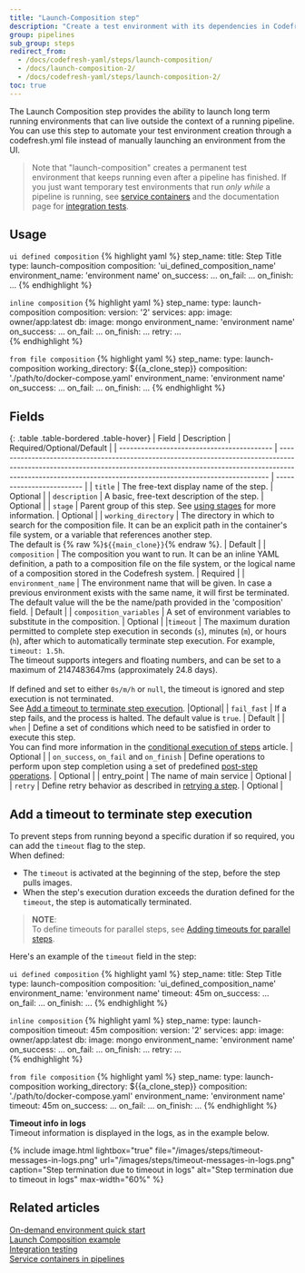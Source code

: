 ```yaml
---
title: "Launch-Composition step"
description: "Create a test environment with its dependencies in Codefresh infrastructure"
group: pipelines
sub_group: steps
redirect_from:
  - /docs/codefresh-yaml/steps/launch-composition/
  - /docs/launch-composition-2/
  - /docs/codefresh-yaml/steps/launch-composition-2/
toc: true
---
```

The Launch Composition step provides the ability to launch long term running environments that can live outside the context of a running pipeline.
You can use this step to automate your test environment creation through a codefresh.yml file instead of manually launching an environment from the UI.

>Note that "launch-composition" creates a permanent test environment that keeps running even after a pipeline has finished. If you just want temporary test environments that run *only while* a pipeline is running, see [service containers]({{site.baseurl}}/docs/pipelines/service-containers/) and the documentation page for [integration tests]({{site.baseurl}}/docs/testing/integration-tests/).

## Usage

  `ui defined composition`
{% highlight yaml %}
step_name:
  title: Step Title
  type: launch-composition
  composition: 'ui_defined_composition_name'
  environment_name: 'environment name'
  on_success:
    ...
  on_fail:
    ...
  on_finish:
    ...
{% endhighlight %}

  `inline composition`
{% highlight yaml %}
step_name:
  type: launch-composition
  composition:
    version: '2'
    services:
      app:
        image: owner/app:latest
      db:
        image: mongo
  environment_name: 'environment name'
  on_success:
    ...
  on_fail:
    ...
  on_finish:
    ...
  retry:
    ...  
{% endhighlight %}

  `from file composition`
{% highlight yaml %}
step_name:
  type: launch-composition
  working_directory: ${{a_clone_step}}
  composition: './path/to/docker-compose.yaml'
  environment_name: 'environment name'
  on_success:
    ...
  on_fail:
    ...
  on_finish:
    ...
{% endhighlight %}

## Fields

{: .table .table-bordered .table-hover}
| Field                                      | Description                                                                                                                                                                                                                             | Required/Optional/Default |
| ------------------------------------------ | --------------------------------------------------------------------------------------------------------------------------------------------------------------------------------------------------------------------------------------- | ------------------------- |
| `title`                                    | The free-text display name of the step.                                                                                                                                                                                                 | Optional                  |
| `description`                              | A basic, free-text description of the step.                                                                                                                                                                                             | Optional                  |
| `stage`                              | Parent group of this step. See [using stages]({{site.baseurl}}/docs/pipelines/stages/) for more information.                                                                                                                                                                                          | Optional                  |
| `working_directory`                        | The directory in which to search for the composition file. It can be an explicit path in the container's file system, or a variable that references another step. <br> The default is {% raw %}`${{main_clone}}`{% endraw %}.           | Default                   |
| `composition`                              | The composition you want to run. It can be an inline YAML definition, a path to a composition file on the file system, or the logical name of a composition stored in the Codefresh system.                                             | Required                  |
| `environment_name`                         | The environment name that will be given. In case a previous environment exists with the same name, it will first be terminated. The default value will the be the name/path provided in the 'composition' field.                        | Default                   |
| `composition_variables`                    | A set of environment variables to substitute in the composition.                                                                                                                                                                        | Optional                  |
|`timeout`   | The maximum duration permitted to complete step execution in seconds (`s`), minutes (`m`), or hours (`h`), after which to automatically terminate step execution. For example, `timeout: 1.5h`. <br>The timeout supports integers and floating numbers, and can be set to a maximum of 2147483647ms (approximately 24.8 days). <br><br>If defined and set to either `0s/m/h` or `null`, the timeout is ignored and step execution is not terminated.<br>See [Add a timeout to terminate step execution](#add-a-timeout-to-terminate-step-execution). |Optional|
| `fail_fast`                                | If a step fails, and the process is halted. The default value is `true`.                                                                                                                                                                | Default                   |
| `when`                                     | Define a set of conditions which need to be satisfied in order to execute this step.<br>You can find more information in the [conditional execution of steps]({{site.baseurl}}/docs/pipelines/conditional-execution-of-steps/) article.                              | Optional                  |
| `on_success`, `on_fail` and `on_finish`    | Define operations to perform upon step completion using a set of predefined [post-step operations]({{site.baseurl}}/docs/pipelines/post-step-operations/).                                                                                                           | Optional                  |
| entry_point                                | The name of main service                                                                                                                                                                                                                | Optional                 |
| `retry`   | Define retry behavior as described in [retrying a step]({{site.baseurl}}/docs/pipelines/what-is-the-codefresh-yaml/#retrying-a-step).                                                                               | Optional                  |

## Add a timeout to terminate step execution
To prevent steps from running beyond a specific duration if so required, you can add the `timeout` flag to the step.  
When defined: 
* The `timeout` is activated at the beginning of the step, before the step pulls images.
* When the step's execution duration exceeds the duration defined for the `timeout`, the step is automatically terminated. 

>**NOTE**:  
To define timeouts for parallel steps, see [Adding timeouts for parallel steps]({{site.baseurl}}/docs/pipelines/advanced-workflows/#add-timeouts-for-parallel-steps).

Here's an example of the `timeout` field in the step:

  `ui defined composition`
{% highlight yaml %}
step_name:
  title: Step Title
  type: launch-composition
  composition: 'ui_defined_composition_name'
  environment_name: 'environment name'
  timeout: 45m
  on_success:
    ...
  on_fail:
    ...
  on_finish:
    ...
{% endhighlight %}

  `inline composition`
{% highlight yaml %}
step_name:
  type: launch-composition
  timeout: 45m
  composition:
    version: '2'
    services:
      app:
        image: owner/app:latest
      db:
        image: mongo
  environment_name: 'environment name'
  on_success:
    ...
  on_fail:
    ...
  on_finish:
    ...
  retry:
    ...  
{% endhighlight %}

  `from file composition`
{% highlight yaml %}
step_name:
  type: launch-composition
  working_directory: ${{a_clone_step}}
  composition: './path/to/docker-compose.yaml'
  environment_name: 'environment name'
  timeout: 45m
  on_success:
    ...
  on_fail:
    ...
  on_finish:
    ...
{% endhighlight %}


**Timeout info in logs**  
Timeout information is displayed in the logs, as in the example below. 

{% include image.html
lightbox="true"
file="/images/steps/timeout-messages-in-logs.png"
url="/images/steps/timeout-messages-in-logs.png"
caption="Step termination due to timeout in logs"
alt="Step termination due to timeout in logs"
max-width="60%"
%}

## Related articles
[On-demand environment quick start]({{site.baseurl}}/docs/quick-start/ci-quick-start/on-demand-environments/)  
[Launch Composition example]({{site.baseurl}}/docs/example-catalog/ci-examples/launch-composition/)  
[Integration testing]({{site.baseurl}}/docs/testing/integration-tests/)  
[Service containers in pipelines]({{site.baseurl}}/docs/pipelines/service-containers/)